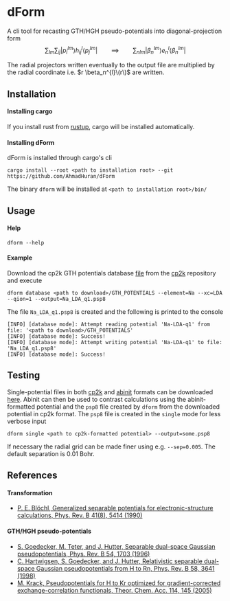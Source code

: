 # dForm
A cli tool for recasting GTH/HGH pseudo-potentials into diagonal-projection form
$$\sum_{lm} \sum_{ij} |p_i^{lm} \rangle h^l_{ij}\langle p_j^{lm}|\qquad\implies\qquad \sum_{nlm}|\beta_n^{lm} \rangle e^l_{n}\langle \beta_n^{lm}|$$

The radial projectors written eventually to the output file are multiplied by the radial coordinate i.e. $r \beta_n^{l}\(r\)$ are written.

## Installation 
#### Installing cargo
If you install rust from [rustup](https://rustup.rs/), cargo will be installed automatically. 
#### Installing dForm
dForm is installed through cargo's cli
```
cargo install --root <path to installation root> --git https://github.com/AhmadHuran/dForm
```
The binary `dform` will be installed at `<path to installation root>/bin/`
## Usage
#### Help 
```
dform --help
```
#### Example
Download the cp2k GTH potentials database [file](https://github.com/cp2k/cp2k/blob/master/data/GTH_POTENTIALS) from the [cp2k](https://github.com/cp2k/cp2k) repository and execute
```
dform database <path to download>/GTH_POTENTIALS --element=Na --xc=LDA --qion=1 --output=Na_LDA_q1.psp8
```
The file `Na_LDA_q1.psp8` is created and the following is printed to the console
```
[INFO] [database mode]: Attempt reading potential 'Na-LDA-q1' from file: '<path to download>/GTH_POTENTIALS'
[INFO] [database mode]: Success!
[INFO] [database mode]: Attempt writing potential 'Na-LDA-q1' to file: 'Na_LDA_q1.psp8'
[INFO] [database mode]: Success!
```
## Testing
Single-potential files in both [cp2k](https://www.cp2k.org/) and [abinit](https://www.abinit.org/) formats can be downloaded [here](https://htmlpreview.github.io/?https://github.com/cp2k/cp2k-data/blob/master/potentials/Goedecker/index.html).
Abinit can then be used to contrast calculations using the abinit-formatted potential and the `psp8` file created by `dform` from the downloaded potential in cp2k format. The `psp8` file is created in the `single` mode for less verbose input
```
dform single <path to cp2k-formatted potential> --output=some.psp8
```
If necessary the radial grid can be made finer using e.g. `--sep=0.005`. The default separation is 0.01 Bohr.

## References
#### Transformation
- [P. E. Blöchl, Generalized separable potentials for electronic-structure calculations, Phys. Rev. B 41(8), 5414 (1990)](https://www.doi.org/10.1103/PhysRevB.41.5414)
#### GTH/HGH pseudo-potentials
- [S. Goedecker, M. Teter, and J. Hutter, Separable dual-space Gaussian pseudopotentials, Phys. Rev. B 54, 1703 (1996)](https://www.doi.org/10.1103/PhysRevB.54.1703)
- [C. Hartwigsen, S. Goedecker, and J. Hutter, Relativistic separable dual-space Gaussian pseudopotentials from H to Rn, Phys. Rev. B 58, 3641 (1998)](https://www.doi.org/10.1103/PhysRevB.58.3641)
- [M. Krack, Pseudopotentials for H to Kr optimized for gradient-corrected exchange-correlation functionals, Theor. Chem. Acc. 114, 145 (2005)](https://www.doi.org/10.1007/s00214-005-0655-y)
